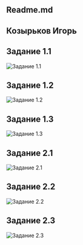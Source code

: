 ## Readme.md
## Козырьков Игорь




## Задание 1.1
![Задание 1.1](https://3.downloader.disk.yandex.ru/preview/c438e72221062fbc41ad752f4d7553de668654907727c1b599ef927f512bc481/inf/fAOabWPYfbDB5sFEyMtiHTxlsgtjLxZSlVbrp1vLemnvirn04tYSx4dJzNTTc_Nh9h7OVjXf5qNNbkMfBWa2XA%3D%3D?uid=273232321&filename=frame%20%2815%29.png&disposition=inline&hash=&limit=0&content_type=image%2Fpng&owner_uid=273232321&tknv=v2&size=1903x888)

## Задание 1.2
![Задание 1.2]()

## Задание 1.3
![Задание 1.3]()

## Задание 2.1
![Задание 2.1]()

## Задание 2.2
![Задание 2.2]()

## Задание 2.3
![Задание 2.3]()

